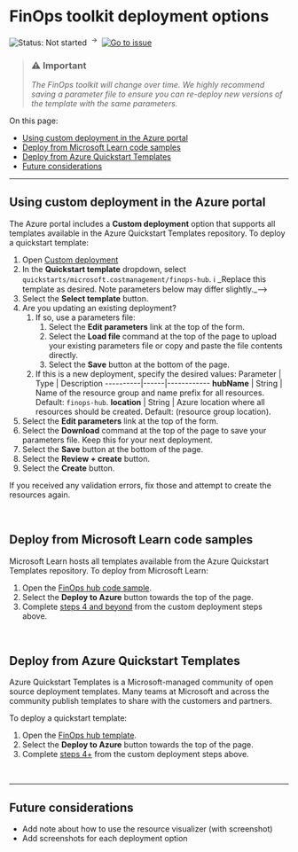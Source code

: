 # FinOps toolkit deployment options

![Status: Not started](https://img.shields.io/badge/status-not%20started-red) &nbsp;<sup>→</sup>&nbsp;
[![Go to issue](https://img.shields.io/github/issues/detail/state/microsoft/cloud-hubs/26)](https://github.com/microsoft/cloud-hubs/issues/26)

<!--
TODO: Uncomment this block when additional templates are added.

The FinOps toolkit includes multiple ARM templates depending on your needs. We recommend using the **FinOps hub with exports** template to streamline your setup process. All the examples below refer to this template. You may select a different template, which will change the available options.

For more details about toolkit options, refer to the [available templates](../templates).
-->

> ### ⚠️ Important
>
> _The FinOps toolkit will change over time. We highly recommend saving a parameter file to ensure you can re-deploy new versions of the template with the same parameters._

On this page:

- [Using custom deployment in the Azure portal](#using-custom-deployment-in-the-azure-portal)
- [Deploy from Microsoft Learn code samples](#deploy-from-microsoft-learn-code-samples)
- [Deploy from Azure Quickstart Templates](#deploy-from-azure-quickstart-templates)
- [Future considerations](#future-considerations)

---

## Using custom deployment in the Azure portal

The Azure portal includes a **Custom deployment** option that supports all templates available in the Azure Quickstart Templates repository. To deploy a quickstart template:

1. Open [Custom deployment](https://portal.azure.com/#create/Microsoft.Template)
2. In the **Quickstart template** dropdown, select `quickstarts/microsoft.costmanagement/finops-hub`.
   <!--> ℹ️ _Replace this template as desired. Note parameters below may differ slightly._-->
3. Select the **Select template** button.
4. <a name="edit-params"></a>Are you updating an existing deployment?
   1. If so, use a parameters file:
      1. Select the **Edit parameters** link at the top of the form.
      2. Select the **Load file** command at the top of the page to upload your existing parameters file or copy and paste the file contents directly.
      3. Select the **Save** button at the bottom of the page.
   2. If this is a new deployment, specify the desired values:
      Parameter | Type | Description
      ----------|------|------------
      **hubName** | String | Name of the resource group and name prefix for all resources. Default: `finops-hub`.
      **location** | String | Azure location where all resources should be created. Default: (resource group location).
      <!--
      **subscription** | String | ID of the subscription to deploy the hub instance to.
      **exportScopes** | Array | Optional. List of scope IDs to create exports for.
      -->
5. Select the **Edit parameters** link at the top of the form.
6. Select the **Download** command at the top of the page to save your parameters file. Keep this for your next deployment.
7. Select the **Save** button at the bottom of the page.
8. Select the **Review + create** button.
9. Select the **Create** button.

If you received any validation errors, fix those and attempt to create the resources again.

<br>

## Deploy from Microsoft Learn code samples

Microsoft Learn hosts all templates available from the Azure Quickstart Templates repository. To deploy from Microsoft Learn:

1. Open the [FinOps hub code sample](https://learn.microsoft.com/en-us/samples/azure/azure-quickstart-templates/finops-hub).
2. Select the **Deploy to Azure** button towards the top of the page.
3. Complete [steps 4 and beyond](#edit-params) from the custom deployment steps above.

<br>

## Deploy from Azure Quickstart Templates

Azure Quickstart Templates is a Microsoft-managed community of open source deployment templates. Many teams at Microsoft and across the community publish templates to share with the customers and partners.

<!--
Templates are organized based on scope:

- Tenant templates in [tenant-deployments](https://github.com/Azure/azure-quickstart-templates/tree/master/tenant-deployments)
- Resource group templates in [quickstarts/microsoft.costmanagement](https://github.com/Azure/azure-quickstart-templates/tree/master/quickstarts/microsoft.costmanagement)

We do not currently have any subscription or management group templates.
-->

To deploy a quickstart template:

1. Open the [FinOps hub template](https://github.com/Azure/azure-quickstart-templates/tree/master/quickstarts/finops-hub).
2. Select the **Deploy to Azure** button towards the top of the page.
3. Complete [steps 4+](#edit-params) from the custom deployment steps above.

<br>

---

## Future considerations

- Add note about how to use the resource visualizer (with screenshot)
- Add screenshots for each deployment option
